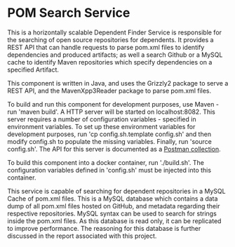 <!--
This work is Copyright 2019 Jacob Unwin, and released under the MIT license.

Original based on HelloWorld Grizzly2 Application Copyright 2016 Janus Friis Nielsen, from https://github.com/janusdn/jersey-server-grizzly2

Licensed under the Apache License, Version 2.0 (the "License");
you may not use this file except in compliance with the License.
You may obtain a copy of the License at

    http://www.apache.org/licenses/LICENSE-2.0

Unless required by applicable law or agreed to in writing, software
distributed under the License is distributed on an "AS IS" BASIS,
WITHOUT WARRANTIES OR CONDITIONS OF ANY KIND, either express or implied.
See the License for the specific language governing permissions and
limitations under the License.
-->

# POM Search Service

This is a horizontally scalable Dependent Finder Service is responsible for the searching of open source repositories for dependents. It provides a REST API that can handle requests to parse pom.xml files to identify dependencies and produced artifacts; as well a search Github or a MySQL cache to identify Maven repositories which specify dependencies on a specified Artifact.

This component is written in Java, and uses the Grizzly2 package to serve a REST API, and the MavenXpp3Reader package to parse pom.xml files.

To build and run this component for development purposes, use Maven - run 'maven build'. A HTTP server will be started on localhost:8082. This server requires a number of configuration variables - specified in environment variables. To set up these environment variables for development purposes, run 'cp config.sh.template config.sh' and then modify config.sh to populate the missing variables. Finally, run 'source config.sh'. The API for this server is documented as a [Postman collection](./pom-search-service.postman_collection.json).

To build this component into a docker container, run './build.sh'. The configuration variables defined in 'config.sh' must be injected into this container.

This service is capable of searching for dependent repositories in a MySQL Cache of pom.xml files. This is a MySQL database which contains a data dump of all pom.xml files hosted on GitHub, and metadata regarding their respective repositories. MySQL syntax can be used to search for strings inside the pom.xml files. As this database is read only, it can be replicated to improve performance. The reasoning for this database is further discussed in the report associated with this project.
 
